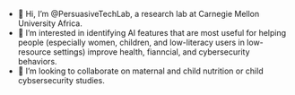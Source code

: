 - 👋 Hi, I’m @PersuasiveTechLab, a research lab at Carnegie Mellon University Africa. 
- 👀 I’m interested in identifying AI features that are most useful for helping people (especially women, children, and low-literacy users in low-resource settings) improve health, fianncial, and cybersecurity behaviors.  
- 🌱 I’m looking to collaborate on maternal and child nutrition or child cybsersecurity studies. 

<!---
PersuasiveTechLab/PersuasiveTechLab is a ✨ special ✨ repository because its `README.md` (this file) appears on your GitHub profile.
You can click the Preview link to take a look at your changes.
--->
